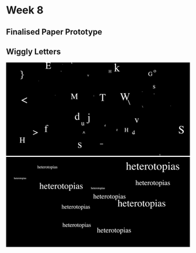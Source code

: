 # Week 8

## Finalised Paper Prototype

## Wiggly Letters
<img src = "wigglyletters.JPG"> 
<img src = "heterotopias.JPG">
